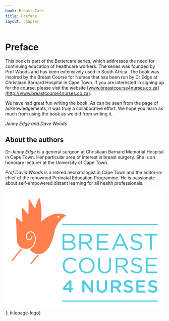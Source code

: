 ```yaml
---
book: Breast Care
title: Preface
layout: chapter
---
```


# Preface

This book is part of the Bettercare series, which addresses the need for continuing education of healthcare workers. The series was founded by Prof Woods and has been extensively used in South Africa. The book was inspired by the Breast Course for Nurses that has been run by Dr Edge at Christiaan Barnard Hospital in Cape Town. If you are interested in signing up for the course, please visit the website [www.breastcourse4nurses.co.za](http://www.breastcourse4nurses.co.za).

We have had great fun writing the book. As can be seen from the page of acknowledgements, it was truly a collaborative effort. We hope you learn as much from using the book as we did from writing it.

*Jenny Edge and Dave Woods*

## About the authors

*Dr Jenny Edge* is a general surgeon at Christiaan Barnard Memorial Hospital in Cape Town. Her particular area of interest is breast surgery. She is an honorary lecturer at the University of Cape Town.

*Prof David Woods* is a retired neonatologist in Cape Town and the editor-in-chief of the renowned Perinatal Education Programme. He is passionate about self-empowered distant learning for all health professionals.

![Breast Course 4 Nurses](images/breast-course-4-nurses-logo.jpg){:.titlepage-logo}
